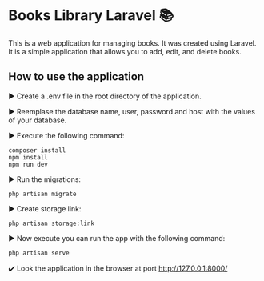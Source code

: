 # Books Library Laravel 📚

This is a web application for managing books. It was created using Laravel. It is a simple application that allows you to add, edit, and delete books.

## How to use the application

▶️ Create a .env file in the root directory of the application.

▶️ Reemplase the database name, user, password and host with the values of your database.

▶️ Execute the following command: 
```
composer install
npm install
npm run dev
```
▶️ Run the migrations:
```
php artisan migrate
```
▶️ Create storage link:
```
php artisan storage:link
```
▶️ Now execute you can run the app with the following command:
```
php artisan serve
```

✔️ Look the application in the browser at port http://127.0.0.1:8000/
